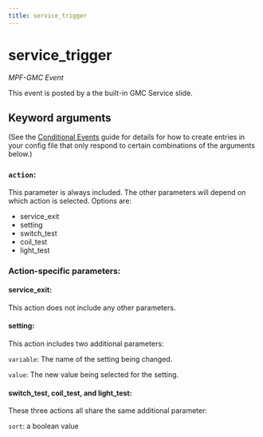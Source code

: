 ```yaml
---
title: service_trigger
---
```


# service_trigger


*MPF-GMC Event*

This event is posted by a the built-in GMC Service slide.

## Keyword arguments

(See the [Conditional Events](overview/conditional.md)
guide for details for how to create entries in your config file that
only respond to certain combinations of the arguments below.)

### `action`:

This parameter is always included. The other parameters will depend on which action is selected. Options are:

* service_exit
* setting
* switch_test
* coil_test
* light_test

### Action-specific parameters:

#### service_exit:

This action does not include any other parameters.

#### setting:

This action includes two additional parameters:

`variable`: The name of the setting being changed.

`value`: The new value being selected for the setting.

#### switch_test, coil_test, and light_test:

These three actions all share the same additional parameter:

`sort`: a boolean value

